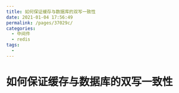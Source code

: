 ```yaml
---
title: 如何保证缓存与数据库的双写一致性
date: 2021-01-04 17:56:49
permalink: /pages/37029c/
categories:
  - 中间件
  - redis
tags:
  - 
---
```

# 如何保证缓存与数据库的双写一致性